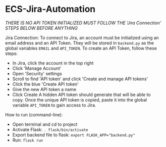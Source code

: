 # ECS-Jira-Automation

*THERE IS NO API TOKEN INITIALIZED*
*MUST FOLLOW THE 'Jira Connection' STEPS BELOW BEFORE ANYTHING*

Jira Connection:
To connect to Jira, an account must be initialized using an email address and an API Token.
They will be stored in `backend.py` as the global variables `EMAIL` and `API_TOKEN`. 
To create an API Token, follow these steps:
* In Jira, click the account in the top right
* Click 'Manage Account'
* Open 'Security' settings
* Scroll to find 'API token' and click 'Create and manage API tokens'
* Click the blue 'Create API token'
* Give the new API token a name
* Click Create
A hidden API token should generate that will be able to copy. Once the unique
API token is copied, paste it into the global variable `API_TOKEN` to gain access to Jira.


How to run (command-line):
* Open terminal and cd to project
* Activate Flask:
  `. flask/bin/activate`
* Export backend file to flask:
  `export FLASK_APP="backend.py"`
* Run:
  `flask run`